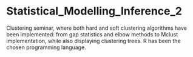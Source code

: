 # Statistical_Modelling_Inference_2
Clustering seminar, where both hard and soft clustering algorithms have been implemented: from gap statistics and elbow methods to Mclust implementation, while also displaying clustering trees. R has been the chosen programming language.  
